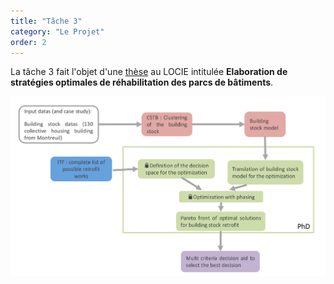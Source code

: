 ```yaml
---
title: "Tâche 3"
category: "Le Projet"
order: 2
---
```


La tâche 3 fait l'objet d'une [thèse](http://www.theses.fr/s164156) au LOCIE intitulée **Elaboration de stratégies optimales de réhabilitation des parcs de bâtiments**.

![Tâche 3](../images/tache3.png)
